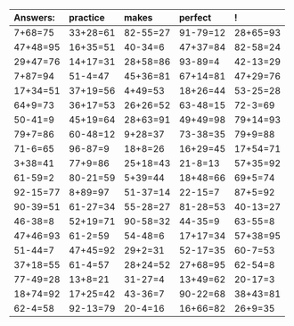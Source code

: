 | Answers: | practice | makes | perfect | ! |
| :--- | :--- | :--- | :--- | :--- |
| 7+68=75 | 33+28=61 | 82-55=27 | 91-79=12 | 28+65=93 | 
| 47+48=95 | 16+35=51 | 40-34=6 | 47+37=84 | 82-58=24 | 
| 29+47=76 | 14+17=31 | 28+58=86 | 93-89=4 | 42-13=29 | 
| 7+87=94 | 51-4=47 | 45+36=81 | 67+14=81 | 47+29=76 | 
| 17+34=51 | 37+19=56 | 4+49=53 | 18+26=44 | 53-25=28 | 
| 64+9=73 | 36+17=53 | 26+26=52 | 63-48=15 | 72-3=69 | 
| 50-41=9 | 45+19=64 | 28+63=91 | 49+49=98 | 79+14=93 | 
| 79+7=86 | 60-48=12 | 9+28=37 | 73-38=35 | 79+9=88 | 
| 71-6=65 | 96-87=9 | 18+8=26 | 16+29=45 | 17+54=71 | 
| 3+38=41 | 77+9=86 | 25+18=43 | 21-8=13 | 57+35=92 | 
| 61-59=2 | 80-21=59 | 5+39=44 | 18+48=66 | 69+5=74 | 
| 92-15=77 | 8+89=97 | 51-37=14 | 22-15=7 | 87+5=92 | 
| 90-39=51 | 61-27=34 | 55-28=27 | 81-28=53 | 40-13=27 | 
| 46-38=8 | 52+19=71 | 90-58=32 | 44-35=9 | 63-55=8 | 
| 47+46=93 | 61-2=59 | 54-48=6 | 17+17=34 | 57+38=95 | 
| 51-44=7 | 47+45=92 | 29+2=31 | 52-17=35 | 60-7=53 | 
| 37+18=55 | 61-4=57 | 28+24=52 | 27+68=95 | 62-54=8 | 
| 77-49=28 | 13+8=21 | 31-27=4 | 13+49=62 | 20-17=3 | 
| 18+74=92 | 17+25=42 | 43-36=7 | 90-22=68 | 38+43=81 | 
| 62-4=58 | 92-13=79 | 20-4=16 | 16+66=82 | 26+9=35 | 
